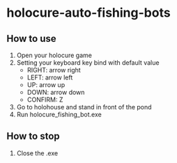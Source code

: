 # holocure-auto-fishing-bots

## How to use
1. Open your holocure game 
2. Setting your keyboard key bind with default value 
    - RIGHT: arrow right 
    - LEFT: arrow left
    - UP: arrow up
    - DOWN: arrow down
    - CONFIRM: Z
3. Go to holohouse and stand in front of the pond
4. Run holocure_fishing_bot.exe  

## How to stop
1. Close the .exe